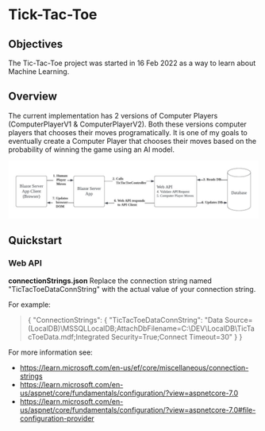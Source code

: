 # Tick-Tac-Toe
## Objectives
The Tic-Tac-Toe project was started in 16 Feb 2022 as a way to learn about Machine Learning.

## Overview
The current implementation has 2 versions of Computer Players (ComputerPlayerV1 & ComputerPlayerV2).
Both these versions computer players that chooses their moves programatically.
It is one of my goals to eventually create a Computer Player that chooses their moves based on the probability of winning the game using an AI model.

![Tic-Tac-Toe Project Architectural Overview ](/Documentation/Tic-Tac-Toe-Overview-compact.jpeg)

## Quickstart
### Web API
**connectionStrings.json**
Replace the connection string named "TicTacToeDataConnString" with the actual value of your connection string.

For example:
> {
>     "ConnectionStrings": {
>         "TicTacToeDataConnString": "Data Source=(LocalDB)\\MSSQLLocalDB;AttachDbFilename=C:\\DEV\\LocalDB\\TicTacToeData.mdf;Integrated Security=True;Connect Timeout=30"
>     }
> }

For more information see:
- https://learn.microsoft.com/en-us/ef/core/miscellaneous/connection-strings
- https://learn.microsoft.com/en-us/aspnet/core/fundamentals/configuration/?view=aspnetcore-7.0
- https://learn.microsoft.com/en-us/aspnet/core/fundamentals/configuration/?view=aspnetcore-7.0#file-configuration-provider